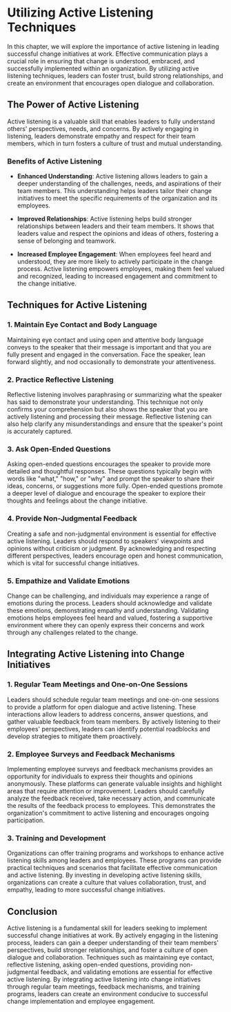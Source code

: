 Utilizing Active Listening Techniques
=================================================

In this chapter, we will explore the importance of active listening in leading successful change initiatives at work. Effective communication plays a crucial role in ensuring that change is understood, embraced, and successfully implemented within an organization. By utilizing active listening techniques, leaders can foster trust, build strong relationships, and create an environment that encourages open dialogue and collaboration.

The Power of Active Listening
-----------------------------

Active listening is a valuable skill that enables leaders to fully understand others' perspectives, needs, and concerns. By actively engaging in listening, leaders demonstrate empathy and respect for their team members, which in turn fosters a culture of trust and mutual understanding.

### Benefits of Active Listening

* **Enhanced Understanding**: Active listening allows leaders to gain a deeper understanding of the challenges, needs, and aspirations of their team members. This understanding helps leaders tailor their change initiatives to meet the specific requirements of the organization and its employees.

* **Improved Relationships**: Active listening helps build stronger relationships between leaders and their team members. It shows that leaders value and respect the opinions and ideas of others, fostering a sense of belonging and teamwork.

* **Increased Employee Engagement**: When employees feel heard and understood, they are more likely to actively participate in the change process. Active listening empowers employees, making them feel valued and recognized, leading to increased engagement and commitment to the change initiative.

Techniques for Active Listening
-------------------------------

### 1. Maintain Eye Contact and Body Language

Maintaining eye contact and using open and attentive body language conveys to the speaker that their message is important and that you are fully present and engaged in the conversation. Face the speaker, lean forward slightly, and nod occasionally to demonstrate your attentiveness.

### 2. Practice Reflective Listening

Reflective listening involves paraphrasing or summarizing what the speaker has said to demonstrate your understanding. This technique not only confirms your comprehension but also shows the speaker that you are actively listening and processing their message. Reflective listening can also help clarify any misunderstandings and ensure that the speaker's point is accurately captured.

### 3. Ask Open-Ended Questions

Asking open-ended questions encourages the speaker to provide more detailed and thoughtful responses. These questions typically begin with words like "what," "how," or "why" and prompt the speaker to share their ideas, concerns, or suggestions more fully. Open-ended questions promote a deeper level of dialogue and encourage the speaker to explore their thoughts and feelings about the change initiative.

### 4. Provide Non-Judgmental Feedback

Creating a safe and non-judgmental environment is essential for effective active listening. Leaders should respond to speakers' viewpoints and opinions without criticism or judgment. By acknowledging and respecting different perspectives, leaders encourage open and honest communication, which is vital for successful change initiatives.

### 5. Empathize and Validate Emotions

Change can be challenging, and individuals may experience a range of emotions during the process. Leaders should acknowledge and validate these emotions, demonstrating empathy and understanding. Validating emotions helps employees feel heard and valued, fostering a supportive environment where they can openly express their concerns and work through any challenges related to the change.

Integrating Active Listening into Change Initiatives
----------------------------------------------------

### 1. Regular Team Meetings and One-on-One Sessions

Leaders should schedule regular team meetings and one-on-one sessions to provide a platform for open dialogue and active listening. These interactions allow leaders to address concerns, answer questions, and gather valuable feedback from team members. By actively listening to their employees' perspectives, leaders can identify potential roadblocks and develop strategies to mitigate them proactively.

### 2. Employee Surveys and Feedback Mechanisms

Implementing employee surveys and feedback mechanisms provides an opportunity for individuals to express their thoughts and opinions anonymously. These platforms can generate valuable insights and highlight areas that require attention or improvement. Leaders should carefully analyze the feedback received, take necessary action, and communicate the results of the feedback process to employees. This demonstrates the organization's commitment to active listening and encourages ongoing participation.

### 3. Training and Development

Organizations can offer training programs and workshops to enhance active listening skills among leaders and employees. These programs can provide practical techniques and scenarios that facilitate effective communication and active listening. By investing in developing active listening skills, organizations can create a culture that values collaboration, trust, and empathy, leading to more successful change initiatives.

Conclusion
----------

Active listening is a fundamental skill for leaders seeking to implement successful change initiatives at work. By actively engaging in the listening process, leaders can gain a deeper understanding of their team members' perspectives, build stronger relationships, and foster a culture of open dialogue and collaboration. Techniques such as maintaining eye contact, reflective listening, asking open-ended questions, providing non-judgmental feedback, and validating emotions are essential for effective active listening. By integrating active listening into change initiatives through regular team meetings, feedback mechanisms, and training programs, leaders can create an environment conducive to successful change implementation and employee engagement.
